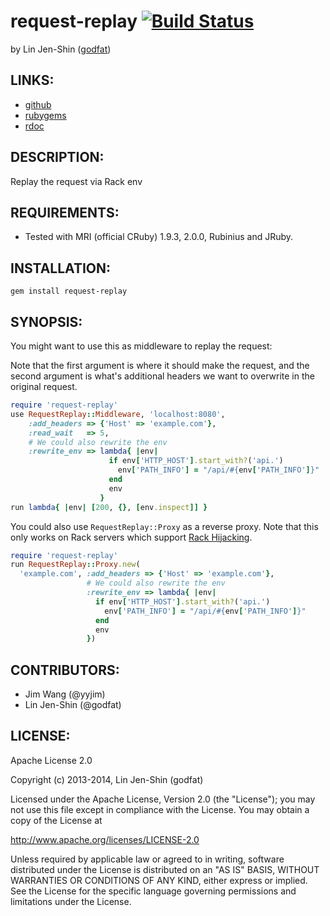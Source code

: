 # request-replay [![Build Status](https://secure.travis-ci.org/godfat/request-replay.png?branch=master)](http://travis-ci.org/godfat/request-replay)

by Lin Jen-Shin ([godfat](http://godfat.org))

## LINKS:

* [github](https://github.com/godfat/request-replay)
* [rubygems](https://rubygems.org/gems/request-replay)
* [rdoc](http://rdoc.info/github/godfat/request-replay)

## DESCRIPTION:

Replay the request via Rack env

## REQUIREMENTS:

* Tested with MRI (official CRuby) 1.9.3, 2.0.0, Rubinius and JRuby.

## INSTALLATION:

    gem install request-replay

## SYNOPSIS:

You might want to use this as middleware to replay the request:

Note that the first argument is where it should make the request,
and the second argument is what's additional headers we want to
overwrite in the original request.

``` ruby
require 'request-replay'
use RequestReplay::Middleware, 'localhost:8080',
    :add_headers => {'Host' => 'example.com'},
    :read_wait   => 5,
    # We could also rewrite the env
    :rewrite_env => lambda{ |env|
                      if env['HTTP_HOST'].start_with?('api.')
                        env['PATH_INFO'] = "/api/#{env['PATH_INFO']}"
                      end
                      env
                    }
run lambda{ |env| [200, {}, [env.inspect]] }
```

You could also use `RequestReplay::Proxy` as a reverse proxy. Note that
this only works on Rack servers which support [Rack Hijacking][].

[Rack Hijacking]: http://rack.rubyforge.org/doc/SPEC.html

``` ruby
require 'request-replay'
run RequestReplay::Proxy.new(
  'example.com', :add_headers => {'Host' => 'example.com'},
                 # We could also rewrite the env
                 :rewrite_env => lambda{ |env|
                   if env['HTTP_HOST'].start_with?('api.')
                     env['PATH_INFO'] = "/api/#{env['PATH_INFO']}"
                   end
                   env
                 })
```

## CONTRIBUTORS:

* Jim Wang (@yyjim)
* Lin Jen-Shin (@godfat)

## LICENSE:

Apache License 2.0

Copyright (c) 2013-2014, Lin Jen-Shin (godfat)

Licensed under the Apache License, Version 2.0 (the "License");
you may not use this file except in compliance with the License.
You may obtain a copy of the License at

<http://www.apache.org/licenses/LICENSE-2.0>

Unless required by applicable law or agreed to in writing, software
distributed under the License is distributed on an "AS IS" BASIS,
WITHOUT WARRANTIES OR CONDITIONS OF ANY KIND, either express or implied.
See the License for the specific language governing permissions and
limitations under the License.
